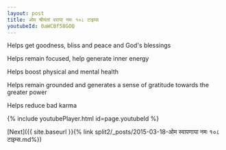 ```yaml
---
layout: post
title: ओम श्रीमंतां वराया नमः १०८ टाइम्स
youtubeId: 0aWCBf58GOQ
---
```

 
 
Helps get goodness, bliss and peace and God's blessings
 
Helps remain focused, help generate inner energy 
 
Helps boost physical and mental health 
 
Helps remain grounded and generates a sense of gratitude towards the greater power 
 
Helps reduce bad karma
 
 
 
 


{% include youtubePlayer.html id=page.youtubeId %}
 
[Next]({{ site.baseurl }}{% link  split2/_posts/2015-03-18-ओम स्वापणाया नमः १०८ टाइम्स.md%})
 
